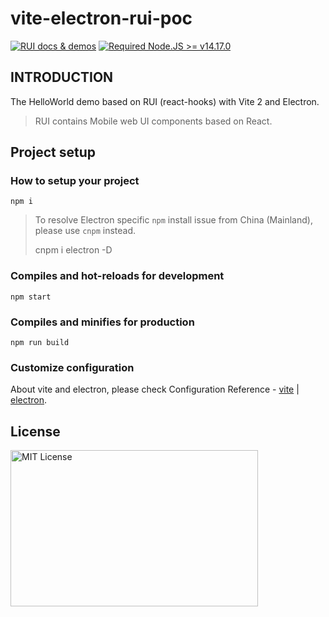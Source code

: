 # vite-electron-rui-poc

<a href="https://nikoni.top/rui-next/docs/" target="_blank"><img src="https://img.shields.io/static/v1?label=&message=RUI%20docs%20%26%20demos&color=3366cc" alt="RUI docs & demos" /></a> [![Required Node.JS >= v14.17.0](https://img.shields.io/static/v1?label=node&message=%3E=14.17.0&logo=node.js&color=3f893e&style=flat)](https://nodejs.org/about/releases)

## INTRODUCTION

The HelloWorld demo based on RUI (react-hooks) with Vite 2 and Electron.

> RUI contains Mobile web UI components based on React.

## Project setup

### How to setup your project
```
npm i
```

> To resolve Electron specific `npm` install issue from China (Mainland), please use `cnpm` instead.
>
> cnpm i electron -D

### Compiles and hot-reloads for development
```
npm start
```

### Compiles and minifies for production
```
npm run build
```

### Customize configuration

About vite and electron, please check Configuration Reference - [vite](https://vitejs.dev/config/) | [electron](https://www.electronjs.org/).

## License

<img src="https://nikoni.top/images/niko-mit-react.png" alt="MIT License" width="396" height="250"/>
